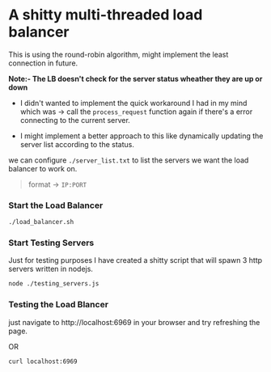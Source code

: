 # A shitty multi-threaded load balancer

This is using the round-robin algorithm, might implement the least connection in future.

**Note:- The LB doesn't check for the server status wheather they are up or down**
- I didn't wanted to implement the quick workaround I had in my mind which was -> call the `process_request` function again if there's a error connecting to the current server.

- I might implement a better approach to this like dynamically updating the server list according to the status.

we can configure `./server_list.txt` to list the servers we want the load balancer to work on.

> format -> `IP:PORT`


### Start the Load Balancer
``` bash
./load_balancer.sh
```

### Start Testing Servers
Just for testing purposes I have created a shitty script that will spawn 3 http servers written in nodejs.

```bash
node ./testing_servers.js
```

### Testing the Load Blancer

just navigate to http://localhost:6969 in your browser and try refreshing the page.

OR

```bash
curl localhost:6969
```
